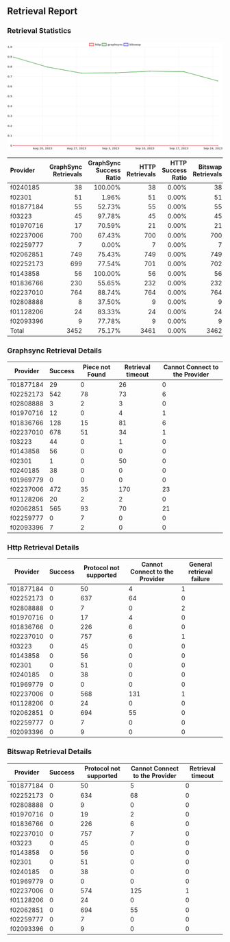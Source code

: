 ## Retrieval Report
### Retrieval Statistics
<img src="https://raw.githubusercontent.com/data-preservation-programs/filplus-checker-assets/main/filecoin-project/filecoin-plus-large-datasets/issues/2094/1695810972282.png"/>

| Provider  | GraphSync Retrievals | GraphSync Success Ratio | HTTP Retrievals | HTTP Success Ratio | Bitswap Retrievals | Bitswap Success Ratio |
| :-------- | -------------------: | ----------------------: | --------------: | -----------------: | -----------------: | --------------------: |
| f0240185  |                   38 |                 100.00% |              38 |              0.00% |                 38 |                 0.00% |
| f02301    |                   51 |                   1.96% |              51 |              0.00% |                 51 |                 0.00% |
| f01877184 |                   55 |                  52.73% |              55 |              0.00% |                 55 |                 0.00% |
| f03223    |                   45 |                  97.78% |              45 |              0.00% |                 45 |                 0.00% |
| f01970716 |                   17 |                  70.59% |              21 |              0.00% |                 21 |                 0.00% |
| f02237006 |                  700 |                  67.43% |             700 |              0.00% |                700 |                 0.00% |
| f02259777 |                    7 |                   0.00% |               7 |              0.00% |                  7 |                 0.00% |
| f02062851 |                  749 |                  75.43% |             749 |              0.00% |                749 |                 0.00% |
| f02252173 |                  699 |                  77.54% |             701 |              0.00% |                702 |                 0.00% |
| f0143858  |                   56 |                 100.00% |              56 |              0.00% |                 56 |                 0.00% |
| f01836766 |                  230 |                  55.65% |             232 |              0.00% |                232 |                 0.00% |
| f02237010 |                  764 |                  88.74% |             764 |              0.00% |                764 |                 0.00% |
| f02808888 |                    8 |                  37.50% |               9 |              0.00% |                  9 |                 0.00% |
| f01128206 |                   24 |                  83.33% |              24 |              0.00% |                 24 |                 0.00% |
| f02093396 |                    9 |                  77.78% |               9 |              0.00% |                  9 |                 0.00% |
| Total     |                 3452 |                  75.17% |            3461 |              0.00% |               3462 |                 0.00% |

### Graphsync Retrieval Details
| Provider  | Success | Piece not Found | Retrieval timeout | Cannot Connect to the Provider |
| --------- | ------- | --------------- | ----------------- | ------------------------------ |
| f01877184 | 29      | 0               | 26                | 0                              |
| f02252173 | 542     | 78              | 73                | 6                              |
| f02808888 | 3       | 2               | 3                 | 0                              |
| f01970716 | 12      | 0               | 4                 | 1                              |
| f01836766 | 128     | 15              | 81                | 6                              |
| f02237010 | 678     | 51              | 34                | 1                              |
| f03223    | 44      | 0               | 1                 | 0                              |
| f0143858  | 56      | 0               | 0                 | 0                              |
| f02301    | 1       | 0               | 50                | 0                              |
| f0240185  | 38      | 0               | 0                 | 0                              |
| f01969779 | 0       | 0               | 0                 | 0                              |
| f02237006 | 472     | 35              | 170               | 23                             |
| f01128206 | 20      | 2               | 2                 | 0                              |
| f02062851 | 565     | 93              | 70                | 21                             |
| f02259777 | 0       | 7               | 0                 | 0                              |
| f02093396 | 7       | 2               | 0                 | 0                              |

### Http Retrieval Details
| Provider  | Success | Protocol not supported | Cannot Connect to the Provider | General retrieval failure |
| --------- | ------- | ---------------------- | ------------------------------ | ------------------------- |
| f01877184 | 0       | 50                     | 4                              | 1                         |
| f02252173 | 0       | 637                    | 64                             | 0                         |
| f02808888 | 0       | 7                      | 0                              | 2                         |
| f01970716 | 0       | 17                     | 4                              | 0                         |
| f01836766 | 0       | 226                    | 6                              | 0                         |
| f02237010 | 0       | 757                    | 6                              | 1                         |
| f03223    | 0       | 45                     | 0                              | 0                         |
| f0143858  | 0       | 56                     | 0                              | 0                         |
| f02301    | 0       | 51                     | 0                              | 0                         |
| f0240185  | 0       | 38                     | 0                              | 0                         |
| f01969779 | 0       | 0                      | 0                              | 0                         |
| f02237006 | 0       | 568                    | 131                            | 1                         |
| f01128206 | 0       | 24                     | 0                              | 0                         |
| f02062851 | 0       | 694                    | 55                             | 0                         |
| f02259777 | 0       | 7                      | 0                              | 0                         |
| f02093396 | 0       | 9                      | 0                              | 0                         |

### Bitswap Retrieval Details
| Provider  | Success | Protocol not supported | Cannot Connect to the Provider | Retrieval timeout |
| --------- | ------- | ---------------------- | ------------------------------ | ----------------- |
| f01877184 | 0       | 50                     | 5                              | 0                 |
| f02252173 | 0       | 634                    | 68                             | 0                 |
| f02808888 | 0       | 9                      | 0                              | 0                 |
| f01970716 | 0       | 19                     | 2                              | 0                 |
| f01836766 | 0       | 226                    | 6                              | 0                 |
| f02237010 | 0       | 757                    | 7                              | 0                 |
| f03223    | 0       | 45                     | 0                              | 0                 |
| f0143858  | 0       | 56                     | 0                              | 0                 |
| f02301    | 0       | 51                     | 0                              | 0                 |
| f0240185  | 0       | 38                     | 0                              | 0                 |
| f01969779 | 0       | 0                      | 0                              | 0                 |
| f02237006 | 0       | 574                    | 125                            | 1                 |
| f01128206 | 0       | 24                     | 0                              | 0                 |
| f02062851 | 0       | 694                    | 55                             | 0                 |
| f02259777 | 0       | 7                      | 0                              | 0                 |
| f02093396 | 0       | 9                      | 0                              | 0                 |
